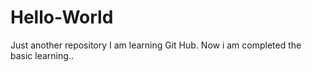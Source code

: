 # Hello-World
Just another repository
I am learning Git Hub.
Now i am completed the basic learning..
